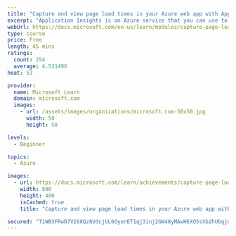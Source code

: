 ```yaml
---
title: "Capture and view page load times in your Azure web app with Application Insights"
excerpt: "Application Insights is an Azure service that you can use to  monitor the behavior and performance of a web application. If you run  a web app in Azure, you can take advantage of several benefits provided  by Application Insights simply by enabling it, without changing any of  your code. When you complete this module, you'll know how to enable  Application Insights and client-side monitoring and view metrics in the  portal."
webUrl: https://docs.microsoft.com/en-us/learn/modules/capture-page-load-times-application-insights/
type: course
price: Free
length: 45 mins
ratings:
  count: 254
  average: 4.531496
heat: 53

provider:
  name: Microsoft Learn
  domain: microsoft.com
  images:
    - url: /assets/images/organizations/microsoft.com-50x50.jpg
      width: 50
      height: 50

levels:
  - Beginner

topics:
  - Azure

images:
  - url: https://docs.microsoft.com/learn/achievements/capture-page-load-times-application-insights-social.png
    width: 800
    height: 400
    isCached: true
    title: "Capture and view page load times in your Azure web app with Application Insights"

secured: "TiWBXFRwD7VI68Qz8VdcjUL6OyerET1qj3inj2GW48yMAwHEXO5sXb2hUbqjuZSPTqTle3OgIyZrCMpfzSiCYizvHwEq9bxvuJl+s0GE5vyAf6qBuVNIB1RARg1e2NNZ8dFrGu/dFwbfjZmVRtFLq039zE44DLiV1jI40kpvRdnY+TA9QxJYBH3E4ir+ItHgsxj2xy6+8E/AiGz3P+sYkRPn1BIMO3Y6yV/Mj4ppCB1hinllYBLtYGffBXKpPDJjF6Qpb659rhJQgXW7suLFDhaA4t9mWsh0KeTYA9IaxsNtdB6sKWV8gVw6yIQDckEghKjEpKAMmg3igU9H+H2dZFtrZDt2vVwrx07xTqo1anpXL6zL4ylnvTnMJ42EsR9h1y5GPrItSlw01xhRxvKXdQ==;nyAwbQudOjRV4KNPlDaIqw=="
---
```


